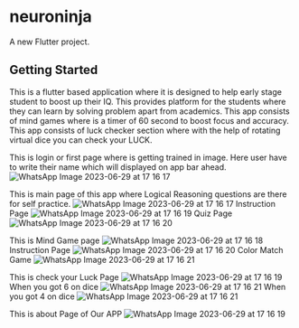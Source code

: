 # neuroninja

A new Flutter project.

## Getting Started

This is a flutter based application where it is designed to help early stage student to boost up their IQ. This provides platform for the students where they can learn by solving problem apart from academics. This app consists of mind games where is a timer of 60 second to boost focus and accuracy. This app consists of luck checker section where with the help of rotating virtual dice you can check your LUCK.

This is login or first page where is getting trained in image. Here user have to write their name which will displayed on app bar ahead.
![WhatsApp Image 2023-06-29 at 17 16 17](https://github.com/itheaks/NeuroNinga/assets/134759689/2bfb6244-3322-4a67-8ef7-6192be25639a)


This is main page of this app where Logical Reasoning questions are there for self practice.
![WhatsApp Image 2023-06-29 at 17 16 17](https://github.com/itheaks/NeuroNinga/assets/134759689/670b40dc-b765-4020-8df7-bb4538b275dc)
Instruction Page
![WhatsApp Image 2023-06-29 at 17 16 19](https://github.com/itheaks/NeuroNinga/assets/134759689/814864f3-4738-426f-8145-fe92a68104c2)
Quiz Page
![WhatsApp Image 2023-06-29 at 17 16 20](https://github.com/itheaks/NeuroNinga/assets/134759689/54c49275-b653-499a-accc-7d4a0a05b04e)


This is Mind Game page
![WhatsApp Image 2023-06-29 at 17 16 18](https://github.com/itheaks/NeuroNinga/assets/134759689/eb1eb9d7-c7f5-49df-b57d-9d4f02bff3f6)
Instruction Page
![WhatsApp Image 2023-06-29 at 17 16 20](https://github.com/itheaks/NeuroNinga/assets/134759689/5f1e4cf9-77aa-4244-9e69-34913a35537a)
Color Match Game
![WhatsApp Image 2023-06-29 at 17 16 21](https://github.com/itheaks/NeuroNinga/assets/134759689/9f090a5a-2dc9-49ac-b201-876dc0f1bc13)


This is check your Luck Page
![WhatsApp Image 2023-06-29 at 17 16 19](https://github.com/itheaks/NeuroNinga/assets/134759689/9353725b-e590-4ea1-af84-74a520b4ffbc)
When you got 6 on dice
![WhatsApp Image 2023-06-29 at 17 16 21](https://github.com/itheaks/NeuroNinga/assets/134759689/38ac30fd-5a92-4f33-a4fb-cdac3b021fe9)
When you got 4 on dice
![WhatsApp Image 2023-06-29 at 17 16 21](https://github.com/itheaks/NeuroNinga/assets/134759689/654099b0-316e-4aa7-8996-f300f67060a0)


This is about Page of Our APP
![WhatsApp Image 2023-06-29 at 17 16 19](https://github.com/itheaks/NeuroNinga/assets/134759689/35c1d5c6-2a5a-469a-98a8-3786f01c3cb5)
